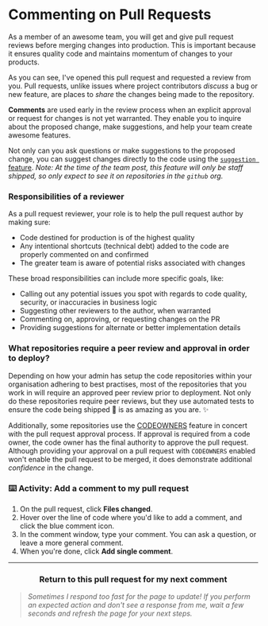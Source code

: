 # Commenting on Pull Requests

As a member of an awesome team, you will get and give pull request reviews before merging changes into production. This is important because it ensures quality code and maintains momentum of changes to your products.

As you can see, I've opened this pull request and requested a review from you. Pull requests, unlike issues where project contributors _discuss_ a bug or new feature, are places to _share_ the changes being made to the repository.

**Comments** are used early in the review process when an explicit approval or request for changes is not yet warranted. They enable you to inquire about the proposed change, make suggestions, and help your team create awesome features.

Not only can you ask questions or make suggestions to the proposed change, you can suggest changes directly to the code using the [```suggestion ``` feature](https://team.githubapp.com/posts/31384). _Note: At the time of the team post, this feature will only be staff shipped, so only expect to see it on repositories in the `github` org._

### Responsibilities of a reviewer

As a pull request reviewer, your role is to help the pull request author by making sure:

- Code destined for production is of the highest quality
- Any intentional shortcuts (technical debt) added to the code are properly commented on and confirmed
- The greater team is aware of potential risks associated with changes

These broad responsibilities can include more specific goals, like:

- Calling out any potential issues you spot with regards to code quality, security, or inaccuracies in business logic
- Suggesting other reviewers to the author, when warranted
- Commenting on, approving, or requesting changes on the PR
- Providing suggestions for alternate or better implementation details

### What repositories require a peer review and approval in order to deploy?

Depending on how your admin has setup the code repositories within your organisation adhering to best practises, most of the repositories that you work in will require an approved peer review prior to deployment. Not only do these repositories require peer reviews, but they use automated tests to ensure the code being shipped :ship: is as amazing as you are. :sparkles:

Additionally, some repositories use the [CODEOWNERS](https://help.github.com/articles/about-codeowners/) feature in concert with the pull request approval process. If approval is required from a code owner, the code owner has the final authority to approve the pull request. Although providing your approval on a pull request with `CODEOWNERS` enabled won't enable the pull request to be merged, it does demonstrate additional _confidence_ in the change.

### :keyboard: Activity: Add a comment to my pull request

1. On the pull request, click **Files changed**.
1. Hover over the line of code where you'd like to add a comment, and click the blue comment icon.
1. In the comment window, type your comment. You can ask a question, or leave a more general comment.
1. When you're done, click **Add single comment**.

<hr>
<h3 align="center">Return to this pull request for my next comment</h3>

> _Sometimes I respond too fast for the page to update! If you perform an expected action and don't see a response from me, wait a few seconds and refresh the page for your next steps._
